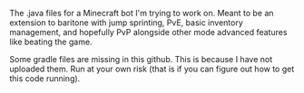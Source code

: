 The .java files for a Minecraft bot I'm trying to work on. Meant to be an extension to baritone with jump sprinting, PvE, basic inventory management, and hopefully PvP alongside other mode advanced features like beating the game.

Some gradle files are missing in this github. This is because I have not uploaded them. Run at your own risk (that is if you can figure out how to get this code running).

